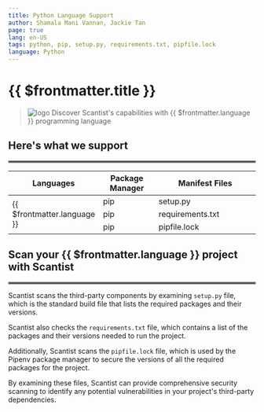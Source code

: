 ```yaml
---
title: Python Language Support
author: Shamala Mani Vannan, Jackie Tan
page: true
lang: en-US
tags: python, pip, setup.py, requirements.txt, pipfile.lock
language: Python
---
```

<ClientOnly>

# {{ $frontmatter.title }}

>![logo]() Discover Scantist's capabilities with {{ $frontmatter.language }} programming language 

## Here's what we support 

<hr style="border:2px solid gray" />

<table>
    <thead>
        <th>Languages</th>
        <th>Package Manager</th>
        <th>Manifest Files</th>
    </thead>
    <tbody>
        <tr>
            <td rowspan="3">{{ $frontmatter.language }}</td>
            <td width="33.33%">pip</td>
            <td width="100%">setup.py</td>
        </tr>
        <tr>
            <td>pip</td>
            <td>requirements.txt</td>
        </tr>
        <tr>
            <td>pip</td>
            <td>pipfile.lock</td>
        </tr>
    </tbody>
</table>

## Scan your {{ $frontmatter.language }} project with Scantist 

<hr style="border:2px solid gray" />

Scantist scans the third-party components by examining `setup.py` file, which is the standard build file that lists the required packages and their versions. 

Scantist also checks the `requirements.txt` file, which contains a list of the packages and their versions needed to run the project. 

Additionally, Scantist scans the `pipfile.lock` file, which is used by the Pipenv package manager to secure the versions of all the required packages for the project. 

By examining these files, Scantist can provide comprehensive security scanning to identify any potential vulnerabilities in your project's third-party dependencies. 

<!--@include: ../../parts/maximize-results.md-->

</ClientOnly>